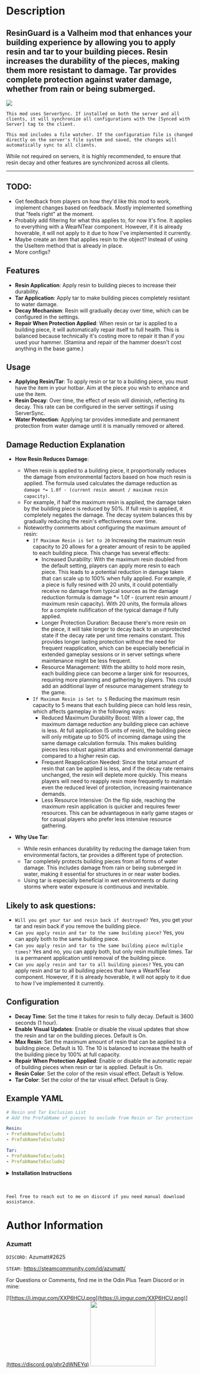 # Description

## ResinGuard is a Valheim mod that enhances your building experience by allowing you to apply resin and tar to your building pieces. Resin increases the durability of the pieces, making them more resistant to damage. Tar provides complete protection against water damage, whether from rain or being submerged.

![](https://github.com/AzumattDev/ResinGuard/blob/master/Thunderstore/icon.png)

`This mod uses ServerSync. If installed on both the server and all clients, it will synchronize all configurations with the [Synced with Server] tag to the client.`

`This mod includes a file watcher. If the configuration file is changed directly on the server's file system and saved, the changes will automatically sync to all clients.`

While not required on servers, it is highly recommended, to ensure that resin decay and other features are synchronized
across all clients.

---

## TODO:

- Get feedback from players on how they'd like this mod to work, implement changes based on feedback. Mostly implemented
  something that "feels right" at the moment.
- Probably add filtering for what this applies to, for now it's fine. It applies to everything with a WearNTear
  component. However, if it is already hoverable, it will not apply to it due to how I've implemented it currently.
- Maybe create an item that applies resin to the object? Instead of using the UseItem method that is already in place.
- More configs?

## Features

- **Resin Application**: Apply resin to building pieces to increase their durability.
- **Tar Application**: Apply tar to make building pieces completely resistant to water damage.
- **Decay Mechanism**: Resin will gradually decay over time, which can be configured in the settings.
- **Repair When Protection Applied**: When resin or tar is applied to a building piece, it will automatically repair itself to full health. This is balanced because technically it's costing more to repair it than if you used your hammer. (Stamina and repair of the hammer doesn't cost anything in the base game.)

## Usage

- **Applying Resin/Tar**: To apply resin or tar to a building piece, you must have the item in your hotbar. Aim at the
  piece you wish to enhance and use the item.
- **Resin Decay**: Over time, the effect of resin will diminish, reflecting its decay. This rate can be configured in
  the server settings if using ServerSync.
- **Water Protection**: Applying tar provides immediate and permanent protection from water damage until it is manually
  removed or altered.

## Damage Reduction Explanation

- **How Resin Reduces Damage**:
    - When resin is applied to a building piece, it proportionally reduces the damage from environmental factors based
      on how much resin is applied. The formula used calculates the damage reduction
      as `damage *= 1.0f - (current resin amount / maximum resin capacity)`.
    - For example, if half the maximum resin is applied, the damage taken by the building piece is reduced by 50%. If
      full resin is applied, it completely negates the damage. The decay system balances this by gradually reducing the
      resin's effectiveness over time.
    - Noteworthy comments about configuring the maximum amount of resin:
        - `If Maximum Resin is Set to 20`
          Increasing the maximum resin capacity to 20 allows for a greater amount of resin to be applied to each
          building
          piece. This change has several effects:
            - Increased Durability: With the maximum resin doubled from the default setting, players can apply more
              resin to each piece. This leads to a potential reduction in damage taken that can scale up to 100% when
              fully applied. For example, if a piece is fully resined with 20 units, it could potentially receive no
              damage from typical sources as the damage
              reduction formula is damage *= 1.0f - (current resin amount / maximum resin capacity). With 20 units, the
              formula allows
              for a complete nullification of the typical damage if fully applied.
            - Longer Protection Duration: Because there's more resin on the piece, it will take longer to decay back to
              an unprotected
              state if the decay rate per unit time remains constant. This provides longer lasting protection without
              the need for
              frequent reapplication, which can be especially beneficial in extended gameplay sessions or in server
              settings where
              maintenance might be less frequent.
            - Resource Management: With the ability to hold more resin, each building piece can become a larger sink for
              resources,
              requiring more planning and gathering by players. This could add an additional layer of resource
              management strategy to
              the game.
        - `If Maximum Resin is Set to 5` Reducing the maximum resin capacity to 5 means that each building piece can
          hold less resin, which affects gameplay in
          the following ways:
            - Reduced Maximum Durability Boost: With a lower cap, the maximum damage reduction any building piece can
              achieve is less.
              At full application (5 units of resin), the building piece will only mitigate up to 50% of incoming damage
              using the
              same damage calculation formula. This makes building pieces less robust against attacks and environmental
              damage
              compared to a higher resin cap.
            - Frequent Reapplication Needed: Since the total amount of resin that can be applied is less, and if the
              decay rate
              remains unchanged, the resin will deplete more quickly. This means players will need to reapply resin more
              frequently to
              maintain even the reduced level of protection, increasing maintenance demands.
            - Less Resource Intensive: On the flip side, reaching the maximum resin application is quicker and requires
              fewer
              resources. This can be advantageous in early game stages or for casual players who prefer less intensive
              resource
              gathering.

- **Why Use Tar**:
    - While resin enhances durability by reducing the damage taken from environmental factors, tar provides a different
      type of protection.
    - Tar completely protects building pieces from all forms of water damage. This includes damage from rain or being
      submerged in water, making it essential for structures in or near water bodies.
    - Using tar is especially beneficial in wet environments or during storms where water exposure is continuous and
      inevitable.

## Likely to ask questions:
- `Will you get your tar and resin back if destroyed?` Yes, you get your tar and resin back if you remove the building piece.
- `Can you apply resin and tar to the same building piece?` Yes, you can apply both to the same building piece.
- `Can you apply resin and tar to the same building piece multiple times?` Yes and no, you can apply both, but only resin multiple times. Tar is a permanent application until removal of the building piece.
- `Can you apply resin and tar to all building pieces?` Yes, you can apply resin and tar to all building pieces that have a WearNTear component. However, if it is already hoverable, it will not apply to it due to how I've implemented it currently.

## Configuration

- **Decay Time**: Set the time it takes for resin to fully decay. Default is 3600 seconds (1 hour).
- **Enable Visual Updates**: Enable or disable the visual updates that show the resin and tar on the building pieces. Default is On.
- **Max Resin**: Set the maximum amount of resin that can be applied to a building piece. Default is 10. The 10 is balanced to increase the health of the building piece by 100% at full capacity.
- **Repair When Protection Applied**: Enable or disable the automatic repair of building pieces when resin or tar is applied. Default is On.
- **Resin Color**: Set the color of the resin visual effect. Default is Yellow.
- **Tar Color**: Set the color of the tar visual effect. Default is Gray.

## Example YAML
    
 ```yaml
# Resin and Tar Exclusion List
# Add the PrefabName of pieces to exclude from Resin or Tar protection visuals.

Resin:
- PrefabNameToExclude1
- PrefabNameToExclude2

Tar:
- PrefabNameToExclude1
- PrefabNameToExclude2
```


<details>
<summary><b>Installation Instructions</b></summary>

***You must have BepInEx installed correctly! I can not stress this enough.***

### Manual Installation

`Note: (Manual installation is likely how you have to do this on a server, make sure BepInEx is installed on the server correctly)`

1. **Download the latest release of BepInEx.**
2. **Extract the contents of the zip file to your game's root folder.**
3. **Download the latest release of ResinGuard from Thunderstore.io.**
4. **Extract the contents of the zip file to the `BepInEx/plugins` folder.**
5. **Launch the game.**

### Installation through r2modman or Thunderstore Mod Manager

1. **Install [r2modman](https://valheim.thunderstore.io/package/ebkr/r2modman/)
   or [Thunderstore Mod Manager](https://www.overwolf.com/app/Thunderstore-Thunderstore_Mod_Manager).**

   > For r2modman, you can also install it through the Thunderstore site.
   ![](https://i.imgur.com/s4X4rEs.png "r2modman Download")

   > For Thunderstore Mod Manager, you can also install it through the Overwolf app store
   ![](https://i.imgur.com/HQLZFp4.png "Thunderstore Mod Manager Download")
2. **Open the Mod Manager and search for "ResinGuard" under the Online
   tab. `Note: You can also search for "Azumatt" to find all my mods.`**

   `The image below shows VikingShip as an example, but it was easier to reuse the image.`

   ![](https://i.imgur.com/5CR5XKu.png)

3. **Click the Download button to install the mod.**
4. **Launch the game.**

</details>

<br>
<br>

`Feel free to reach out to me on discord if you need manual download assistance.`

# Author Information

### Azumatt

`DISCORD:` Azumatt#2625

`STEAM:` https://steamcommunity.com/id/azumatt/

For Questions or Comments, find me in the Odin Plus Team Discord or in mine:

[![https://i.imgur.com/XXP6HCU.png](https://i.imgur.com/XXP6HCU.png)](https://discord.gg/qhr2dWNEYq)
<a href="https://discord.gg/pdHgy6Bsng"><img src="https://i.imgur.com/Xlcbmm9.png" href="https://discord.gg/pdHgy6Bsng" width="175" height="175"></a>